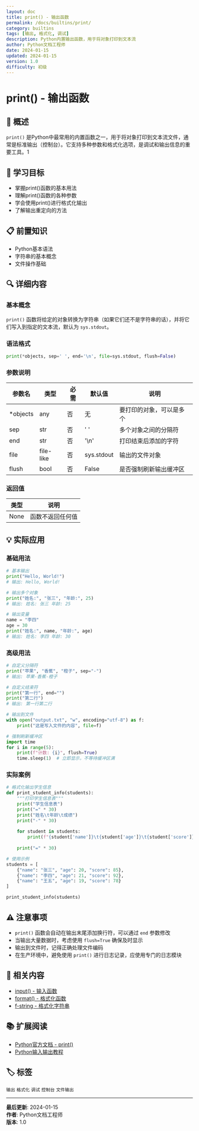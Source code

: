 ```yaml
---
layout: doc
title: print() - 输出函数
permalink: /docs/builtins/print/
category: builtins
tags: [输出, 格式化, 调试]
description: Python内置输出函数，用于将对象打印到文本流
author: Python文档工程师
date: 2024-01-15
updated: 2024-01-15
version: 1.0
difficulty: 初级
---
```


# print() - 输出函数

## 📝 概述

`print()` 是Python中最常用的内置函数之一，用于将对象打印到文本流文件，通常是标准输出（控制台）。它支持多种参数和格式化选项，是调试和输出信息的重要工具。<mcreference link="https://docs.python.org/3/library/functions.html" index="1">1</mcreference>

## 🎯 学习目标

- 掌握print()函数的基本用法
- 理解print()函数的各种参数
- 学会使用print()进行格式化输出
- 了解输出重定向的方法

## 📋 前置知识

- Python基本语法
- 字符串的基本概念
- 文件操作基础

## 🔍 详细内容

### 基本概念

`print()` 函数将给定的对象转换为字符串（如果它们还不是字符串的话），并将它们写入到指定的文本流，默认为 `sys.stdout`。

### 语法格式

```python
print(*objects, sep=' ', end='\n', file=sys.stdout, flush=False)
```

### 参数说明

| 参数名 | 类型 | 必需 | 默认值 | 说明 |
|--------|------|------|--------|---------|
| *objects | any | 否 | 无 | 要打印的对象，可以是多个 |
| sep | str | 否 | ' ' | 多个对象之间的分隔符 |
| end | str | 否 | '\n' | 打印结束后添加的字符 |
| file | file-like | 否 | sys.stdout | 输出的文件对象 |
| flush | bool | 否 | False | 是否强制刷新输出缓冲区 |

### 返回值

| 类型 | 说明 |
|------|------|
| None | 函数不返回任何值 |

## 💡 实际应用

### 基础用法

```python
# 基本输出
print("Hello, World!")
# 输出: Hello, World!

# 输出多个对象
print("姓名:", "张三", "年龄:", 25)
# 输出: 姓名: 张三 年龄: 25

# 输出变量
name = "李四"
age = 30
print("姓名:", name, "年龄:", age)
# 输出: 姓名: 李四 年龄: 30
```

### 高级用法

```python
# 自定义分隔符
print("苹果", "香蕉", "橙子", sep="-")
# 输出: 苹果-香蕉-橙子

# 自定义结束符
print("第一行", end="")
print("第二行")
# 输出: 第一行第二行

# 输出到文件
with open("output.txt", "w", encoding="utf-8") as f:
    print("这是写入文件的内容", file=f)

# 强制刷新缓冲区
import time
for i in range(5):
    print(f"计数: {i}", flush=True)
    time.sleep(1)  # 立即显示，不等待缓冲区满
```

### 实际案例

```python
# 格式化输出学生信息
def print_student_info(students):
    """打印学生信息表"""
    print("学生信息表")
    print("=" * 30)
    print("姓名\t年龄\t成绩")
    print("-" * 30)
    
    for student in students:
        print(f"{student['name']}\t{student['age']}\t{student['score']}")
    
    print("=" * 30)

# 使用示例
students = [
    {"name": "张三", "age": 20, "score": 85},
    {"name": "李四", "age": 21, "score": 92},
    {"name": "王五", "age": 19, "score": 78}
]

print_student_info(students)
```

## ⚠️ 注意事项

- `print()` 函数会自动在输出末尾添加换行符，可以通过 `end` 参数修改
- 当输出大量数据时，考虑使用 `flush=True` 确保及时显示
- 输出到文件时，记得正确处理文件编码
- 在生产环境中，避免使用 `print()` 进行日志记录，应使用专门的日志模块

## 🔗 相关内容

- [input() - 输入函数](../input.md)
- [format() - 格式化函数](../format.md)
- [f-string - 格式化字符串](../f-string.md)

## 📚 扩展阅读

- [Python官方文档 - print()](https://docs.python.org/3/library/functions.html#print)
- [Python输入输出教程](https://docs.python.org/3/tutorial/inputoutput.html)

## 🏷️ 标签

`输出` `格式化` `调试` `控制台` `文件输出`

---

**最后更新**: 2024-01-15  
**作者**: Python文档工程师  
**版本**: 1.0